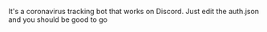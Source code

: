 It's a coronavirus tracking bot that works on Discord.
Just edit the auth.json and you should be good to go
